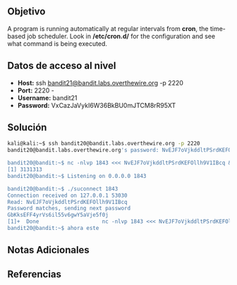 ## Objetivo
A program is running automatically at regular intervals from **cron**, the time-based job scheduler. Look in **/etc/cron.d/** for the configuration and see what command is being executed.
## Datos de acceso al nivel
- **Host:** ssh bandit21@bandit.labs.overthewire.org -p 2220
- **Port:** 2220 -
- **Username:** bandit21 
- **Password:** VxCazJaVykI6W36BkBU0mJTCM8rR95XT
## Solución
```bash
kali@kali:~$ ssh bandit20@bandit.labs.overthewire.org -p 2220
bandit20@bandit.labs.overthewire.org's password: NvEJF7oVjkddltPSrdKEFOllh9V1IBcq

bandit20@bandit:~$ nc -nlvp 1843 <<< NvEJF7oVjkddltPSrdKEFOllh9V1IBcq &
[1] 3131313
bandit20@bandit:~$ Listening on 0.0.0.0 1843

bandit20@bandit:~$ ./suconnect 1843
Connection received on 127.0.0.1 53030
Read: NvEJF7oVjkddltPSrdKEFOllh9V1IBcq
Password matches, sending next password
GbKksEFF4yrVs6il55v6gwY5aVje5f0j
[1]+  Done                    nc -nlvp 1843 <<< NvEJF7oVjkddltPSrdKEFOllh9V1IBcq
bandit20@bandit:~$ ahora este
```

## Notas Adicionales

## Referencias
